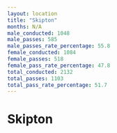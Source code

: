 ```yaml
---
layout: location
title: "Skipton"
months: N/A
male_conducted: 1048
male_passes: 585
male_passes_rate_percentage: 55.8
female_conducted: 1084
female_passes: 518
female_pass_rate_percentage: 47.8
total_conducted: 2132
total_passes: 1103
total_pass_rate_percentage: 51.7
---
```


# Skipton
